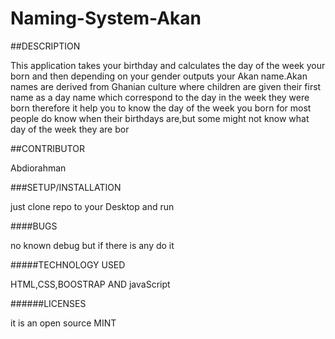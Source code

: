 # Naming-System-Akan

##DESCRIPTION

This application takes your birthday and calculates the day of the week your born
    and then depending on your gender outputs your Akan name.Akan names are derived from
    Ghanian culture where children are given their first name as a day name which correspond to the
    day in the week they were born  therefore it help you to know the day of the week you born for   most people do know when their birthdays are,but some might not know what day of the week they are bor

##CONTRIBUTOR

Abdiorahman

###SETUP/INSTALLATION

just clone repo to your Desktop and run

####BUGS

no known debug but if there is any do it

#####TECHNOLOGY USED

HTML,CSS,BOOSTRAP AND javaScript

######LICENSES

it is an open source MINT


